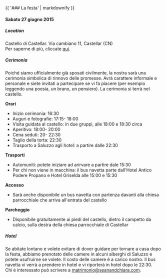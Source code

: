 <div class="heading">
<div class="text_line left"></div>
{{ '### La festa' | markdownify }}
<div class="text_line right"></div>
</div>

#### Sabato 27 giugno 2015

##### Location
  Castello di Castellar. Via cambiano 11, Castellar (CN)  
Per saperne di più, cliccate [qui](http://www.castellodicastellar.it/storia.html).

##### Cerimonia 
  Poiché siamo ufficialmente già sposati civilmente, la nostra sarà una cerimonia simbolica di rinnovo delle promesse. Avrà carattere informale e personale e siete invitati a partecipare se vi fa piacere (per esempio leggendo una poesia, un brano, un pensiero). La cerimonia si terrà nel castello.
 
 **Orari**
  * Inizio cerimonia: 16:30 
  * Auguri e fotografie: 17:15- 18:00
  * Visita guidata al castello: in due gruppi, alle 18:00 e 18:30 circa
  * Aperitivo: 18:00- 20:00
  * Cena seduti: 20- 22:30
  * Taglio della torta: 22:30
  * Trasporto a Saluzzo agli hotel: a partire dalle 22:30
  
  **Trasporti**
  * Automuniti: potete iniziare ad arirvare a partire dale 15:30
  * Per chi non viene in macchina: il bus navetta parte dall'Hotel Antico Podere Propano e Hotel Griselda alle 15:00 e 15:30

**Accesso**
  * Sarà anche disponibile un bus navetta con partenza davanti alla chiesa parrocchiale che arriva all'entrata del castello
  
**Parcheggio**
* Disponibile gratuitamente ai piedi del castello, dietro il campetto da calcio, sulla destra della chiesa parrocchiale di Castellar
 

##### Hotel
  Se abitate lontano e volete evitare di dover guidare per tornare a casa dopo la festa, abbiamo prenotato delle camere in alcuni alberghi di Saluzzo e potete usufruirne se volete. Il costo delle camere è a carico nostro.
  Il bus navetta vi verrà a prendere in hotel e vi riporterà in hotel dopo le 22:30.  
Chi è interessato può scrivere a [matrimonio@seanandchiara.com](mailto:matrimonio@seanandchiara.com). 

